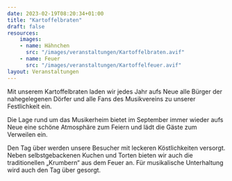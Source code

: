 ```yaml
---
date: 2023-02-19T08:20:34+01:00
title: "Kartoffelbraten"
draft: false
resources:
    images:
    - name: Hähnchen 
      src: "/images/veranstaltungen/Kartoffelbraten.avif"
    - name: Feuer
      src: "/images/veranstaltungen/Kartoffelfeuer.avif"
layout: Veranstaltungen
---
```


Mit unserem Kartoffelbraten laden wir jedes Jahr aufs Neue alle Bürger der nahegelegenen Dörfer und alle Fans des Musikvereins zu unserer Festlichkeit ein.  


Die Lage rund um das Musikerheim bietet im September immer wieder aufs Neue eine schöne Atmosphäre zum Feiern und lädt die Gäste zum Verweilen ein.
            
Den Tag über werden unsere Besucher mit leckeren Köstlichkeiten versorgt. Neben selbstgebackenen Kuchen und Torten bieten wir auch die traditionellen „Krumbern“ aus dem Feuer an. Für musikalische Unterhaltung wird auch den Tag über gesorgt.
